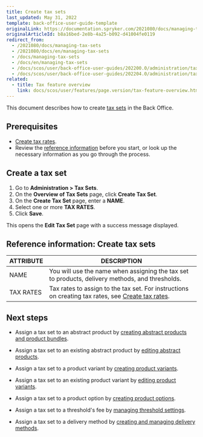 ```yaml
---
title: Create tax sets
last_updated: May 31, 2022
template: back-office-user-guide-template
originalLink: https://documentation.spryker.com/2021080/docs/managing-tax-sets
originalArticleId: b8a16bed-2e8b-4a25-b092-d41004fe0119
redirect_from:
  - /2021080/docs/managing-tax-sets
  - /2021080/docs/en/managing-tax-sets
  - /docs/managing-tax-sets
  - /docs/en/managing-tax-sets
  - /docs/scos/user/back-office-user-guides/202200.0/administration/tax-sets/managing-tax-sets.html
  - /docs/scos/user/back-office-user-guides/202204.0/administration/tax-sets/managing-tax-sets.html
related:
  - title: Tax feature overview
    link: docs/scos/user/features/page.version/tax-feature-overview.html
---
```


This document describes how to create [tax sets](/docs/scos/user/features/{{site.version}}/tax-feature-overview.html) in the Back Office.

## Prerequisites

* [Create tax rates](/docs/scos/user/back-office-user-guides/{{site.version}}/administration/tax-rates/managing-tax-rates.html).  
* Review the [reference information](#reference-information-create-tax-sets) before you start, or look up the necessary information as you go through the process.

## Create a tax set

1. Go to **Administration&nbsp;<span aria-label="and then">></span> Tax Sets**.
2. On the **Overview of Tax Sets** page, click **Create Tax Set**.
3. On the **Create Tax Set** page, enter a **NAME**.
4. Select one or more **TAX RATES**.
5. Click **Save**.

This opens the **Edit Tax Set** page with a success message displayed.

## Reference information: Create tax sets

| ATTRIBUTE |DESCRIPTION  |
| --- | --- |
| NAME | You will use the name when assigning the tax set to products, delivery methods, and thresholds. |
| TAX RATES | Tax rates to assign to the tax set. For instructions on creating tax rates, see [Create tax rates](/docs/pbc/all/tax-management/manage-in-the-back-office/create-tax-rates.html). |

## Next steps

* Assign a tax set to an abstract product by [creating abstract products and product bundles](/docs/scos/user/back-office-user-guides/{{site.version}}/catalog/products/manage-abstract-products-and-product-bundles/create-abstract-products-and-product-bundles.html).

* Assign a tax set to an existing abstract product by [editing abstract products](/docs/scos/user/back-office-user-guides/{{site.version}}/catalog/products/manage-abstract-products-and-product-bundles/edit-abstract-products-and-product-bundles.html).

* Assign a tax set to a product variant by [creating product variants](/docs/scos/user/back-office-user-guides/{{site.version}}/catalog/products/manage-concrete-products/creating-product-variants.html).

* Assign a tax set to an existing product variant by [editing product variants](/docs/scos/user/back-office-user-guides/{{site.version}}/catalog/products/manage-concrete-products/editing-product-variants.html).

* Assign a tax set to a product option by [creating product options](/docs/scos/user/back-office-user-guides/{{site.version}}/catalog/product-options/creating-product-options.html).

* Assign a tax set to a threshold's fee by [managing threshold settings](/docs/pbc/all/cart-and-checkout/{{site.version}}/manage-in-the-back-office/manage-threshold-settings.html).

* Assign a tax set to a delivery method by [creating and managing delivery methods](/docs/scos/user/back-office-user-guides/{{site.version}}/administration/delivery-methods/creating-and-managing-delivery-methods.html).
